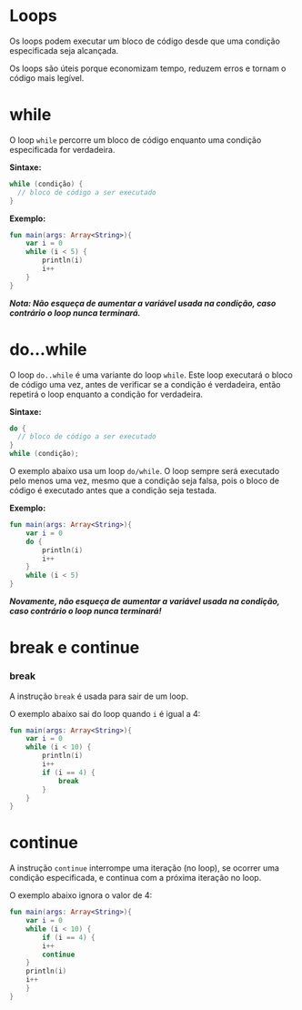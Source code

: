 # Loops

Os loops podem executar um bloco de código desde que uma condição especificada seja alcançada.

Os loops são úteis porque economizam tempo, reduzem erros e tornam o código mais legível.

# while

O loop `while` percorre um bloco de código enquanto uma condição especificada for verdadeira.

**Sintaxe:**

```kotlin
while (condição) {
  // bloco de código a ser executado
}
```

**Exemplo:**

```kotlin runnable
fun main(args: Array<String>){
    var i = 0
    while (i < 5) {
        println(i)
        i++
    } 
}
```

***Nota: Não esqueça de aumentar a variável usada na condição, caso contrário o loop nunca terminará.***

# do...while

O loop `do..while` é uma variante do loop `while`. Este loop executará o bloco de código uma vez, antes de verificar se a condição é verdadeira, então repetirá o loop enquanto a condição for verdadeira.

**Sintaxe:**

```kotlin
do {
  // bloco de código a ser executado
}
while (condição);
```

O exemplo abaixo usa um loop `do/while`. O loop sempre será executado pelo menos uma vez, mesmo que a condição seja falsa, pois o bloco de código é executado antes que a condição seja testada.

**Exemplo:**

```kotlin runnable
fun main(args: Array<String>){
    var i = 0
    do {
        println(i)
        i++
    }
    while (i < 5) 
}
```

***Novamente, não esqueça de aumentar a variável usada na condição, caso contrário o loop nunca terminará!***

# break e continue

### break

A instrução `break` é usada para sair de um loop.

O exemplo abaixo sai do loop quando `i` é igual a 4:

```kotlin runnable
fun main(args: Array<String>){
    var i = 0
    while (i < 10) {
        println(i)
        i++
        if (i == 4) {
            break
        }
    }
}
```

# continue

A instrução `continue` interrompe uma iteração (no loop), se ocorrer uma condição especificada, e continua com a próxima iteração no loop.

O exemplo abaixo ignora o valor de 4:

```kotlin runnable
fun main(args: Array<String>){
    var i = 0
    while (i < 10) {
        if (i == 4) {
        i++
        continue
    }
    println(i)
    i++
    }
}
```

